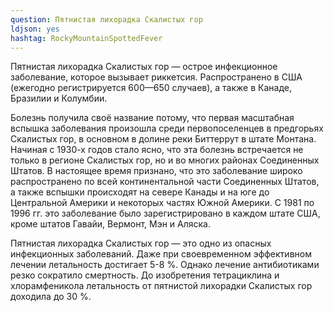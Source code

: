 ```yaml
---
question: Пятнистая лихорадка Скалистых гор
ldjson: yes
hashtag: RockyMountainSpottedFever
---
```


Пятнистая лихорадка Скалистых гор — острое инфекционное заболевание, которое вызывает риккетсия. Распространено в США (ежегодно регистрируется 600—650 случаев), а также в Канаде, Бразилии и Колумбии.

Болезнь получила своё название потому, что первая масштабная вспышка заболевания произошла среди первопоселенцев в предгорьях Скалистых гор, в основном в долине реки Биттеррут в штате Монтана. Начиная с 1930-х годов стало ясно, что эта болезнь встречается не только в регионе Скалистых гор, но и во многих районах Соединенных Штатов. В настоящее время признано, что это заболевание широко распространено по всей континентальной части Соединенных Штатов, а также вспышки происходят на севере Канады и на юге до Центральной Америки и некоторых частях Южной Америки. С 1981 по 1996 гг. это заболевание было зарегистрировано в каждом штате США, кроме штатов Гавайи, Вермонт, Мэн и Аляска.

Пятнистая лихорадка Скалистых гор — это одно из опасных инфекционных заболеваний. Даже при своевременном эффективном лечении летальность достигает 5-8 %. Однако лечение антибиотиками резко сократило смертность. До изобретения тетрациклина и хлорамфеникола летальность от пятнистой лихорадки Скалистых гор доходила до 30 %.